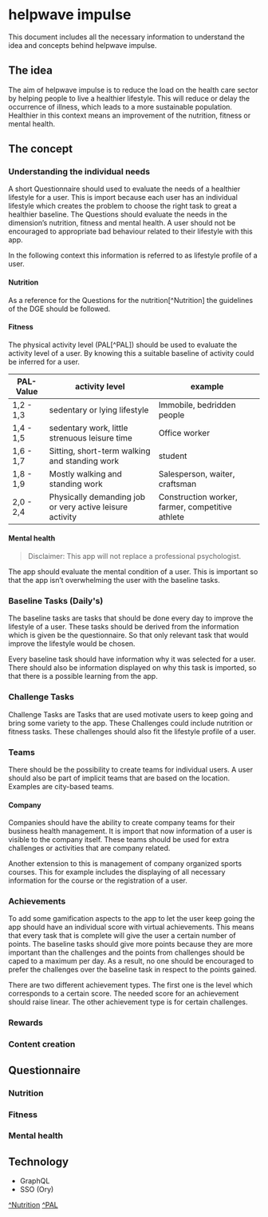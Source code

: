 # helpwave impulse

This document includes all the necessary information to understand the idea and concepts behind helpwave impulse. 

## The idea

The aim of helpwave impulse is to reduce the load on the health care sector by helping people to live a healthier lifestyle. This will reduce or delay the occurrence of illness, which leads to a more sustainable population. Healthier in this context means an improvement of the nutrition, fitness or mental health.

## The concept

### Understanding the individual needs

A short Questionnaire should used to evaluate the needs of a healthier lifestyle for a user. This is import because each user has an individual lifestyle which creates the problem to choose the right task to great a healthier baseline. The Questions should evaluate the needs in the dimension’s nutrition, fitness and mental health. A user should not be encouraged to appropriate bad behaviour related to their lifestyle with this app.

In the following context this information is referred to as lifestyle profile of a user.

#### Nutrition

As a reference for the Questions for the nutrition[^Nutrition] the guidelines of the DGE should be followed.

#### Fitness

The physical activity level (PAL[^PAL]) should be used to evaluate the activity level of a user. By knowing this a suitable baseline of activity could be inferred for a user.

| PAL-Value | activity level                                           | example                                          |
|-----------|----------------------------------------------------------|--------------------------------------------------|
| 1,2 - 1,3 | sedentary or lying lifestyle                             | Immobile, bedridden people                       |
| 1,4 - 1,5 | sedentary work, little strenuous leisure time            | Office worker                                    |
| 1,6 - 1,7 | Sitting, short-term walking and standing work            | student                                          |
| 1,8 - 1,9 | Mostly walking and standing work                         | Salesperson, waiter, craftsman                   |
| 2,0 - 2,4 | Physically demanding job or very active leisure activity | Construction worker, farmer, competitive athlete |

#### Mental health

> Disclaimer: This app will not replace a professional psychologist.

The app should evaluate the mental condition of a user. This is important so that the app isn’t overwhelming the user with the baseline tasks. 

### Baseline Tasks (Daily's)

The baseline tasks are tasks that should be done every day to improve the lifestyle of a user. These tasks should be derived from the information which is given be the questionnaire. So that only relevant task that would improve the lifestyle would be chosen.

Every baseline task should have information why it was selected for a user. There should also be information displayed on why this task is imported, so that there is a possible learning from the app.

### Challenge Tasks

Challenge Tasks are Tasks that are used motivate users to keep going and bring some variety to the app. These Challenges could include nutrition or fitness tasks. These challenges should also fit the lifestyle profile of a user.

### Teams

There should be the possibility to create teams for individual users. A user should also be part of implicit teams that are based on the location. Examples are city-based teams. 

#### Company

Companies should have the ability to create company teams for their business health management. It is import that now information of a user is visible to the company itself. These teams should be used for extra challenges or activities that are company related.

Another extension to this is management of company organized sports courses. This for example includes the displaying of all necessary information for the course or the registration of a user.

### Achievements

To add some gamification aspects to the app to let the user keep going the app should have an individual score with virtual achievements. This means that every task that is complete will give the user a certain number of points. The baseline tasks should give more points because they are more important than the challenges and the points from challenges should be caped to a maximum per day. As a result, no one should be encouraged to prefer the challenges over the baseline task in respect to the points gained. 

There are two different achievement types. The first one is the level which corresponds to a certain score. The needed score for an achievement should raise linear. The other achievement type is for certain challenges. 

### Rewards



### Content creation



## Questionnaire

### Nutrition

### Fitness

### Mental health


## Technology

- GraphQL
- SSO (Ory)


[^Nutrition](https://www.dge.de/gesunde-ernaehrung/dge-ernaehrungsempfehlungen/10-regeln/en/)
[^PAL](https://www.dge.de/gesunde-ernaehrung/faq/energiezufuhr/#c2969)